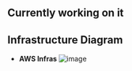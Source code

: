 ## Currently working on it

## Infrastructure Diagram

- **AWS Infras**
![image](https://drive.google.com/uc?export=view&id=1yr4RdDdV4poTInORHnvDV_zVhdnt4qQf)
